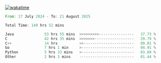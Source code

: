 [![wakatime](https://wakatime.com/badge/user/5970ac98-85fb-4bfd-a7d8-142e7d5bd274.svg)](https://wakatime.com/@5970ac98-85fb-4bfd-a7d8-142e7d5bd274)

<!--START_SECTION:waka-->

```rust
From: 17 July 2024 - To: 21 August 2025

Total Time: 140 hrs 52 mins

Java              53 hrs 55 mins  >>>>>>>>>----------------   37.73 %
C                 42 hrs 35 mins  >>>>>>>------------------   29.79 %
C++               14 hrs          >>-----------------------   09.81 %
Go                7 hrs 1 min     >------------------------   04.91 %
Python            5 hrs 33 mins   >------------------------   03.89 %
Other             2 hrs 3 mins    -------------------------   01.44 %
```

<!--END_SECTION:waka-->
